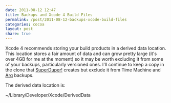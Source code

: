 ```yaml
---
date: 2011-08-12 12:47
title: Backups and Xcode 4 Build Files
permalink: /post/2011-08-12-backups-xcode-build-files
categories: cocoa
layout: post
share: true
---
```


Xcode 4 recommends storing your build products in a derived data location. This location stores a fair amount of data and can grow pretty large (it's over 4GB for me at the moment) so it may be worth excluding it from some of your backups, particularly versioned ones. I'll continue to keep a copy in the clone that [SuperDuper!](http://www.shirt-pocket.com/SuperDuper) creates but exclude it from Time Machine and [Arq](http://www.haystacksoftware.com/arq/) backups.

The derived data location is:

~/Library/Developer/Xcode/DerivedData
